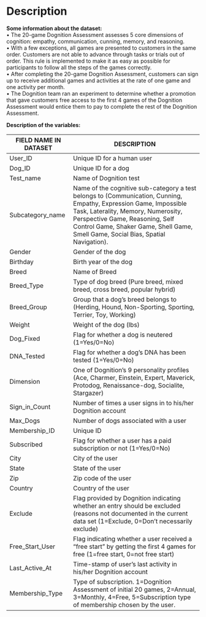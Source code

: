 # Description

**Some information about the dataset:**  
• The 20-game Dognition Assessment assesses 5 core dimensions of cognition:
empathy, communication, cunning, memory, and reasoning.  
• With a few exceptions, all games are presented to customers in the same order.
Customers are not able to advance through tasks or trials out of order. This rule is
implemented to make it as easy as possible for participants to follow all the steps of
the games correctly.  
• After completing the 20-game Dognition Assessment, customers can sign up to
receive additional games and activities at the rate of one game and one activity per
month.  
• The Dognition team ran an experiment to determine whether a promotion that gave
customers free access to the first 4 games of the Dognition Assessment would entice
them to pay to complete the rest of the Dognition Assessment.
  
**Description of the variables:**  
  
FIELD NAME IN DATASET | DESCRIPTION
--------------------- | -----------
User_ID | Unique ID for a human user
Dog_ID | Unique ID for a dog
Test_name | Name of Dognition test
Subcategory_name | Name of the cognitive sub-category a test belongs to (Communication, Cunning, Empathy, Expression Game, Impossible Task, Laterality, Memory, Numerosity, Perspective Game, Reasoning, Self Control Game, Shaker Game, Shell Game, Smell Game, Social Bias, Spatial Navigation).
Gender | Gender of the dog
Birthday | Birth year of the dog
Breed | Name of Breed
Breed_Type | Type of dog breed (Pure breed, mixed breed, cross breed, popular hybrid)
Breed_Group | Group that a dog’s breed belongs to (Herding, Hound, Non-Sporting, Sporting, Terrier, Toy, Working)
Weight | Weight of the dog (lbs)
Dog_Fixed | Flag for whether a dog is neutered (1=Yes/0=No)
DNA_Tested | Flag for whether a dog’s DNA has been tested (1=Yes/0=No)
Dimension | One of Dognition’s 9 personality profiles (Ace, Charmer, Einstein, Expert, Maverick, Protodog, Renaissance-dog, Socialite, Stargazer)
Sign_in_Count | Number of times a user signs in to his/her Dognition account
Max_Dogs | Number of dogs associated with a user
Membership_ID | Unique ID
Subscribed | Flag for whether a user has a paid subscription or not (1=Yes/0=No)
City | City of the user
State | State of the user
Zip | Zip code of the user
Country | Country of the user
Exclude | Flag provided by Dognition indicating whether an entry should be excluded (reasons not documented in the current data set (1=Exclude, 0=Don’t necessarily exclude)
Free_Start_User | Flag indicating whether a user received a “free start” by getting the first 4 games for free (1=free start, 0=not free start)
Last_Active_At | Time-stamp of user’s last activity in his/her Dognition account
Membership_Type | Type of subscription. 1=Dognition Assessment of initial 20 games, 2=Annual, 3=Monthly, 4=Free, 5=Subscription type of membership chosen by the user.
